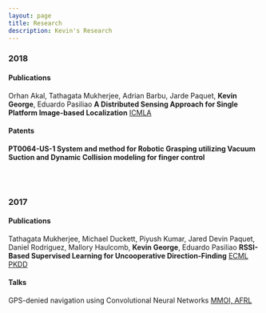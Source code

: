 ```yaml
---
layout: page
title: Research
description: Kevin's Research
---
```



### 2018

#### Publications

Orhan Akal, Tathagata Mukherjee, Adrian Barbu, Jarde Paquet, **Kevin George**, Eduardo Pasiliao **A Distributed Sensing Approach for Single Platform Image-based Localization** [ICMLA](https://www.researchgate.net/publication/328445298_A_Distributed_Sensing_Approach_for_Single_Platform_Image-based_Localization)

#### Patents

**PT0064-US-1 System and method for Robotic Grasping utilizing Vacuum Suction and Dynamic Collision modeling for finger control**

<br/>
<br/>

### 2017

#### Publications

Tathagata Mukherjee, Michael Duckett, Piyush Kumar, Jared Devin Paquet, Daniel Rodriguez, Mallory Haulcomb, **Kevin George**, Eduardo Pasiliao **RSSI-Based Supervised Learning for Uncooperative Direction-Finding** [ECML PKDD](http://ecmlpkdd2017.ijs.si/papers/paperID329.pdf)


#### Talks

GPS-denied navigation using Convolutional Neural Networks [MMOI, AFRL](https://mmo.institute/index.html)
